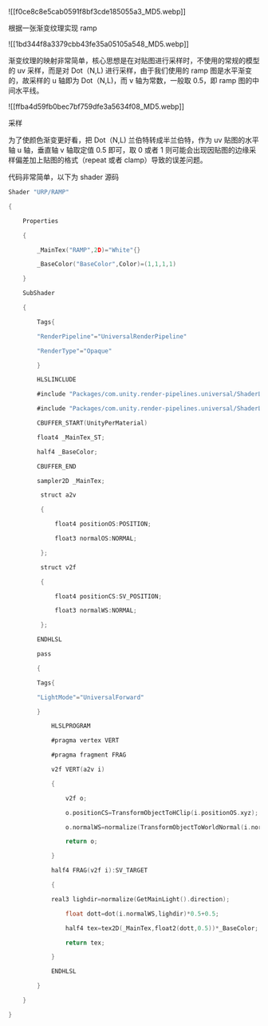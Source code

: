 ![[f0ce8c8e5cab0591f8bf3cde185055a3_MD5.webp]]

根据一张渐变纹理实现 ramp

![[1bd344f8a3379cbb43fe35a05105a548_MD5.webp]]

渐变纹理的映射非常简单，核心思想是在对贴图进行采样时，不使用的常规的模型的 uv 采样，而是对 Dot（N,L) 进行采样，由于我们使用的 ramp 图是水平渐变的，故采样的 u 轴即为 Dot（N,L)，而 v 轴为常数，一般取 0.5，即 ramp 图的中间水平线。

![[ffba4d59fb0bec7bf759dfe3a5634f08_MD5.webp]]

采样

为了使颜色渐变更好看，把 Dot（N,L) 兰伯特转成半兰伯特，作为 uv 贴图的水平轴 u 轴，垂直轴 v 轴取定值 0.5 即可，取 0 或者 1 则可能会出现因贴图的边缘采样偏差加上贴图的格式（repeat 或者 clamp）导致的误差问题。

代码非常简单，以下为 shader 源码
```c
Shader "URP/RAMP"

{

    Properties

    {

        _MainTex("RAMP",2D)="White"{}

        _BaseColor("BaseColor",Color)=(1,1,1,1)

    }

    SubShader

    {

        Tags{

        "RenderPipeline"="UniversalRenderPipeline"

        "RenderType"="Opaque"

        }

        HLSLINCLUDE

        #include "Packages/com.unity.render-pipelines.universal/ShaderLibrary/Lighting.hlsl"

        #include "Packages/com.unity.render-pipelines.universal/ShaderLibrary/Core.hlsl"

        CBUFFER_START(UnityPerMaterial)

        float4 _MainTex_ST;

        half4 _BaseColor;

        CBUFFER_END

        sampler2D _MainTex;

         struct a2v

         {

             float4 positionOS:POSITION;

             float3 normalOS:NORMAL;

         };

         struct v2f

         {

             float4 positionCS:SV_POSITION;

             float3 normalWS:NORMAL;

         };

        ENDHLSL

        pass

        {

        Tags{

        "LightMode"="UniversalForward"

        }

            HLSLPROGRAM

            #pragma vertex VERT

            #pragma fragment FRAG

            v2f VERT(a2v i)

            {

                v2f o;

                o.positionCS=TransformObjectToHClip(i.positionOS.xyz);

                o.normalWS=normalize(TransformObjectToWorldNormal(i.normalOS));

                return o;

            }

            half4 FRAG(v2f i):SV_TARGET

            {

            real3 lighdir=normalize(GetMainLight().direction);

                float dott=dot(i.normalWS,lighdir)*0.5+0.5;

                half4 tex=tex2D(_MainTex,float2(dott,0.5))*_BaseColor;

                return tex;

            }

            ENDHLSL

        }

    }

}
```